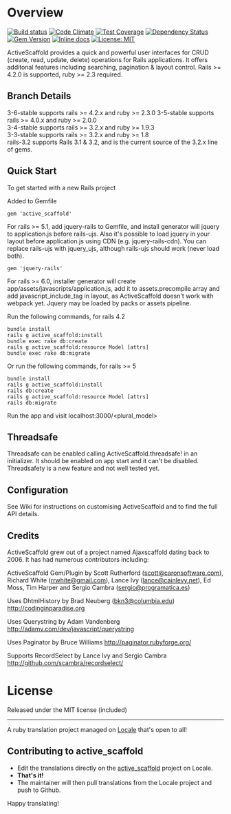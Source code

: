 Overview
========
[![Build status](https://travis-ci.com/activescaffold/active_scaffold.svg?branch=master)](https://travis-ci.com/activescaffold/active_scaffold)
[![Code Climate](https://codeclimate.com/github/activescaffold/active_scaffold/badges/gpa.svg)](https://codeclimate.com/github/activescaffold/active_scaffold)
[![Test Coverage](https://codeclimate.com/github/activescaffold/active_scaffold/badges/coverage.svg)](https://codeclimate.com/github/activescaffold/active_scaffold)
[![Dependency Status](https://gemnasium.com/activescaffold/active_scaffold.svg)](https://gemnasium.com/activescaffold/active_scaffold)
[![Gem Version](https://badge.fury.io/rb/active_scaffold.svg)](https://badge.fury.io/rb/active_scaffold)
[![Inline docs](https://inch-ci.org/github/activescaffold/active_scaffold.svg?branch=master)](https://inch-ci.org/github/activescaffold/active_scaffold)
[![License: MIT](https://img.shields.io/badge/License-MIT-blue.svg)](https://opensource.org/licenses/MIT)

ActiveScaffold provides a quick and powerful user interfaces for CRUD (create, read, update, delete) operations for Rails applications. It offers additonal features including searching, pagination & layout control.  Rails >= 4.2.0 is supported, ruby >= 2.3 required.

Branch Details
--------------
3-6-stable supports rails >= 4.2.x and ruby >= 2.3.0
3-5-stable supports rails >= 4.0.x and ruby >= 2.0.0  
3-4-stable supports rails >= 3.2.x and ruby >= 1.9.3  
3-3-stable supports rails >= 3.2.x and ruby >= 1.8  
rails-3.2 supports Rails 3.1 & 3.2, and is the current source of the 3.2.x line of gems.

Quick Start
-----------
To get started with a new Rails project

Added to Gemfile

    gem 'active_scaffold'

For rails >= 5.1, add jquery-rails to Gemfile, and install generator will jquery to application.js before rails-ujs. Also it's possible to load jquery in your layout before application.js using CDN (e.g. jquery-rails-cdn). You can replace rails-ujs with jquery_ujs, although rails-ujs should work (never load both).

    gem 'jquery-rails'

For rails >= 6.0, installer generator will create app/assets/javascripts/application.js, add it to assets.precompile array and add javascript_include_tag in layout, as ActiveScaffold doesn't work with webpack yet. Jquery may be loaded by packs or assets pipeline.

Run the following commands, for rails 4.2

    bundle install
    rails g active_scaffold:install
    bundle exec rake db:create
    rails g active_scaffold:resource Model [attrs]
    bundle exec rake db:migrate
    
Or run the following commands, for rails >= 5

    bundle install
    rails g active_scaffold:install
    rails db:create
    rails g active_scaffold:resource Model [attrs]
    rails db:migrate
    

Run the app and visit localhost:3000/<plural_model>

Threadsafe
----------

Threadsafe can be enabled calling ActiveScaffold.threadsafe! in an initializer.
 It should be enabled on app start and it can't be disabled. Threadsafety is a
 new feature and not well tested yet.  

Configuration
-------------
See Wiki for instructions on customising ActiveScaffold and to find the full API details.

Credits
-------
ActiveScaffold grew out of a project named Ajaxscaffold dating back to 2006. It has had numerous contributors including:

ActiveScaffold Gem/Plugin by Scott Rutherford (scott@caronsoftware.com), Richard White (rrwhite@gmail.com), Lance Ivy (lance@cainlevy.net), Ed Moss, Tim Harper and Sergio Cambra (sergio@programatica.es)

Uses DhtmlHistory by Brad Neuberg (bkn3@columbia.edu)
http://codinginparadise.org

Uses Querystring by Adam Vandenberg
http://adamv.com/dev/javascript/querystring

Uses Paginator by Bruce Williams
http://paginator.rubyforge.org/

Supports RecordSelect by Lance Ivy and Sergio Cambra
http://github.com/scambra/recordselect/


License
=======
Released under the MIT license (included)

---

A ruby translation project managed on [Locale](http://www.localeapp.com/) that's open to all!

## Contributing to active_scaffold

- Edit the translations directly on the [active_scaffold](http://www.localeapp.com/projects/public?search=active_scaffold) project on Locale.
- **That's it!**
- The maintainer will then pull translations from the Locale project and push to Github.

Happy translating!
